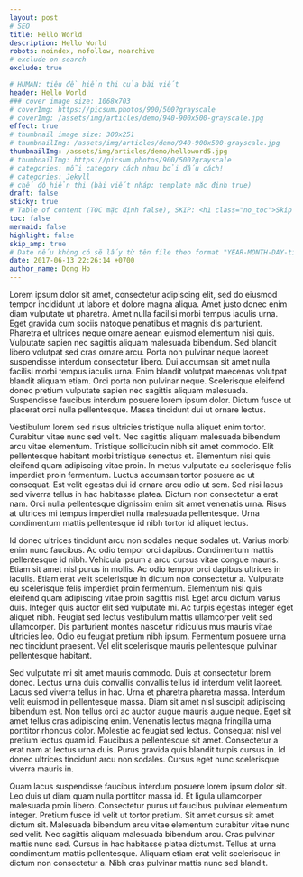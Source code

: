```yaml
---
layout: post
# SEO
title: Hello World
description: Hello World
robots: noindex, nofollow, noarchive
# exclude on search
exclude: true

# HUMAN: tiêu đề hiển thị của bài viết
header: Hello World
### cover image size: 1068x703
# coverImg: https://picsum.photos/900/500?grayscale
# coverImg: /assets/img/articles/demo/940-900x500-grayscale.jpg
effect: true
# thumbnail image size: 300x251
# thumbnailImg: /assets/img/articles/demo/940-900x500-grayscale.jpg
thumbnailImg: /assets/img/articles/demo/helloword5.jpg
# thumbnailImg: https://picsum.photos/900/500?grayscale
# categories: mỗi category cách nhau bởi dấu cách!
# categories: Jekyll
# chế độ hiển thị (bài viết nháp: template mặc định true)
draft: false
sticky: true
# Table of content (TOC mặc định false), SKIP: <h1 class="no_toc">Skip toc</h1> hoặc <div class="no_toc_section">
toc: false
mermaid: false
highlight: false
skip_amp: true
# Date nếu không có sẽ lấy từ tên file theo format "YEAR-MONTH-DAY-title.md"
date: 2017-06-13 22:26:14 +0700
author_name: Dong Ho
---
```

Lorem ipsum dolor sit amet, consectetur adipiscing elit, sed do eiusmod tempor incididunt ut labore et dolore magna aliqua. Amet justo donec enim diam vulputate ut pharetra. Amet nulla facilisi morbi tempus iaculis urna. Eget gravida cum sociis natoque penatibus et magnis dis parturient. Pharetra et ultrices neque ornare aenean euismod elementum nisi quis. Vulputate sapien nec sagittis aliquam malesuada bibendum. Sed blandit libero volutpat sed cras ornare arcu. Porta non pulvinar neque laoreet suspendisse interdum consectetur libero. Dui accumsan sit amet nulla facilisi morbi tempus iaculis urna. Enim blandit volutpat maecenas volutpat blandit aliquam etiam. Orci porta non pulvinar neque. Scelerisque eleifend donec pretium vulputate sapien nec sagittis aliquam malesuada. Suspendisse faucibus interdum posuere lorem ipsum dolor. Dictum fusce ut placerat orci nulla pellentesque. Massa tincidunt dui ut ornare lectus.

Vestibulum lorem sed risus ultricies tristique nulla aliquet enim tortor. Curabitur vitae nunc sed velit. Nec sagittis aliquam malesuada bibendum arcu vitae elementum. Tristique sollicitudin nibh sit amet commodo. Elit pellentesque habitant morbi tristique senectus et. Elementum nisi quis eleifend quam adipiscing vitae proin. In metus vulputate eu scelerisque felis imperdiet proin fermentum. Luctus accumsan tortor posuere ac ut consequat. Est velit egestas dui id ornare arcu odio ut sem. Sed nisi lacus sed viverra tellus in hac habitasse platea. Dictum non consectetur a erat nam. Orci nulla pellentesque dignissim enim sit amet venenatis urna. Risus at ultrices mi tempus imperdiet nulla malesuada pellentesque. Urna condimentum mattis pellentesque id nibh tortor id aliquet lectus.

Id donec ultrices tincidunt arcu non sodales neque sodales ut. Varius morbi enim nunc faucibus. Ac odio tempor orci dapibus. Condimentum mattis pellentesque id nibh. Vehicula ipsum a arcu cursus vitae congue mauris. Etiam sit amet nisl purus in mollis. Ac odio tempor orci dapibus ultrices in iaculis. Etiam erat velit scelerisque in dictum non consectetur a. Vulputate eu scelerisque felis imperdiet proin fermentum. Elementum nisi quis eleifend quam adipiscing vitae proin sagittis nisl. Eget arcu dictum varius duis. Integer quis auctor elit sed vulputate mi. Ac turpis egestas integer eget aliquet nibh. Feugiat sed lectus vestibulum mattis ullamcorper velit sed ullamcorper. Dis parturient montes nascetur ridiculus mus mauris vitae ultricies leo. Odio eu feugiat pretium nibh ipsum. Fermentum posuere urna nec tincidunt praesent. Vel elit scelerisque mauris pellentesque pulvinar pellentesque habitant.

Sed vulputate mi sit amet mauris commodo. Duis at consectetur lorem donec. Lectus urna duis convallis convallis tellus id interdum velit laoreet. Lacus sed viverra tellus in hac. Urna et pharetra pharetra massa. Interdum velit euismod in pellentesque massa. Diam sit amet nisl suscipit adipiscing bibendum est. Non tellus orci ac auctor augue mauris augue neque. Eget sit amet tellus cras adipiscing enim. Venenatis lectus magna fringilla urna porttitor rhoncus dolor. Molestie ac feugiat sed lectus. Consequat nisl vel pretium lectus quam id. Faucibus a pellentesque sit amet. Consectetur a erat nam at lectus urna duis. Purus gravida quis blandit turpis cursus in. Id donec ultrices tincidunt arcu non sodales. Cursus eget nunc scelerisque viverra mauris in.

Quam lacus suspendisse faucibus interdum posuere lorem ipsum dolor sit. Leo duis ut diam quam nulla porttitor massa id. Et ligula ullamcorper malesuada proin libero. Consectetur purus ut faucibus pulvinar elementum integer. Pretium fusce id velit ut tortor pretium. Sit amet cursus sit amet dictum sit. Malesuada bibendum arcu vitae elementum curabitur vitae nunc sed velit. Nec sagittis aliquam malesuada bibendum arcu. Cras pulvinar mattis nunc sed. Cursus in hac habitasse platea dictumst. Tellus at urna condimentum mattis pellentesque. Aliquam etiam erat velit scelerisque in dictum non consectetur a. Nibh cras pulvinar mattis nunc sed blandit.